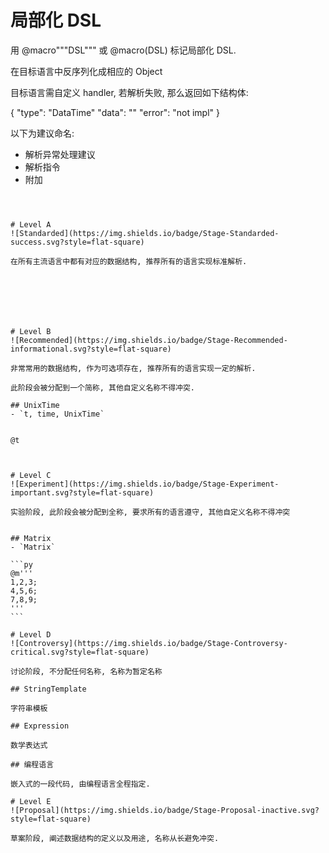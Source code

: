 # 局部化 DSL

用 @macro"""DSL""" 或 @macro(DSL) 标记局部化 DSL.

在目标语言中反序列化成相应的 Object

目标语言需自定义 handler, 若解析失败, 那么返回如下结构体:

{
    "type": "DataTime"
    "data": ""
    "error": "not impl"
}


以下为建议命名:



- 解析异常处理建议
- 解析指令
- 附加
``````````````````````````



# Level A 
![Standarded](https://img.shields.io/badge/Stage-Standarded-success.svg?style=flat-square)

在所有主流语言中都有对应的数据结构, 推荐所有的语言实现标准解析.







# Level B
![Recommended](https://img.shields.io/badge/Stage-Recommended-informational.svg?style=flat-square)

非常常用的数据结构, 作为可选项存在, 推荐所有的语言实现一定的解析.

此阶段会被分配到一个简称, 其他自定义名称不得冲突.

## UnixTime
- `t, time, UnixTime`


@t



# Level C
![Experiment](https://img.shields.io/badge/Stage-Experiment-important.svg?style=flat-square)

实验阶段, 此阶段会被分配到全称, 要求所有的语言遵守, 其他自定义名称不得冲突


## Matrix
- `Matrix`

```py
@m'''
1,2,3;
4,5,6;
7,8,9;
'''
```

# Level D
![Controversy](https://img.shields.io/badge/Stage-Controversy-critical.svg?style=flat-square)

讨论阶段, 不分配任何名称, 名称为暂定名称

## StringTemplate

字符串模板

## Expression

数学表达式

## 编程语言

嵌入式的一段代码, 由编程语言全程指定.

# Level E 
![Proposal](https://img.shields.io/badge/Stage-Proposal-inactive.svg?style=flat-square)

草案阶段, 阐述数据结构的定义以及用途, 名称从长避免冲突.

